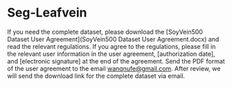 # Seg-Leafvein

If you need the complete dataset, please download the [SoyVein500 Dataset User Agreement](SoyVein500 Dataset User Agreement.docx) and read the relevant regulations.    If you agree to the regulations, please fill in the relevant user information in the user agreement, [authorization date], and [electronic signature] at the end of the agreement.    Send the PDF format of the user agreement to the email wanqnufe@gmail.com.    After review, we will send the download link for the complete dataset via email.
